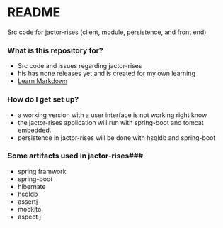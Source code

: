 # README #

Src code for jactor-rises (client, module, persistence, and front end)

### What is this repository for? ###

* Src code and issues regarding jactor-rises
* his has none releases yet and is created for my own learning
* [Learn Markdown](https://bitbucket.org/tutorials/markdowndemo)

### How do I get set up? ###

* a working version with a user interface is not working right know
* the jactor-rises application will run with spring-boot and tomcat embedded.
* persistence in jactor-rises will be done with hsqldb and spring-boot

### Some artifacts used in jactor-rises###

* spring framwork
* spring-boot
* hibernate
* hsqldb
* assertj
* mockito
* aspect j
